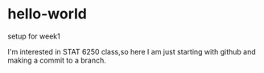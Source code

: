 # hello-world
setup for week1

I'm interested in STAT 6250 class,so here I am just starting with github and making a commit to a branch.

